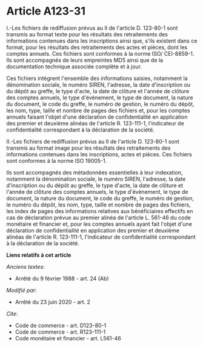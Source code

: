 # Article A123-31

I.-Les fichiers de rediffusion prévus au II de l'article D. 123-80-1 sont transmis au format texte pour les résultats des
retraitements des informations contenues dans les inscriptions ainsi que, s'ils existent dans ce format, pour les résultats
des retraitements des actes et pièces, dont les comptes annuels. Ces fichiers sont conformes à la norme ISO/ CEI-8859-1. Ils
sont accompagnés de leurs empreintes MD5 ainsi que de la documentation technique associée complète et à jour. 

Ces fichiers intègrent l'ensemble des informations saisies, notamment la dénomination sociale, le numéro SIREN, l'adresse, la
date d'inscription ou du dépôt au greffe, le type d'acte, la date de clôture et l'année de clôture des comptes annuels, le
type d'évènement, le type de document, la nature du document, le code du greffe, le numéro de gestion, le numéro du dépôt,
les nom, type, taille et nombre de pages des fichiers et, pour les comptes annuels faisant l'objet d'une déclaration de
confidentialité en application des premier et deuxième alinéas de l'article R. 123-111-1, l'indicateur de confidentialité
correspondant à la déclaration de la société. 

II.-Les fichiers de rediffusion prévus au II de l'article D. 123-80-1 sont transmis au format image pour les résultats des
retraitements des informations contenues dans les inscriptions, actes et pièces. Ces fichiers sont conformes à la norme ISO
19005-1. 

Ils sont accompagnés des métadonnées essentielles à leur indexation, notamment la dénomination sociale, le numéro SIREN,
l'adresse, la date d'inscription ou du dépôt au greffe, le type d'acte, la date de clôture et l'année de clôture des comptes
annuels, le type d'évènement, le type de document, la nature du document, le code du greffe, le numéro de gestion, le numéro
du dépôt, les nom, type, taille et nombre de pages des fichiers, les index de pages des informations relatives aux
bénéficiaires effectifs en cas de déclaration prévue au premier alinéa de l'article L. 561-46 du code monétaire et financier
et, pour les comptes annuels ayant fait l'objet d'une déclaration de confidentialité en application des premier et deuxième
alinéas de l'article R. 123-111-1, l'indicateur de confidentialité correspondant à la déclaration de la société.

**Liens relatifs à cet article**

_Anciens textes_:

  - Arrêté du 9 février 1988 - art. 24 (Ab)

_Modifié par_:

  - Arrêté du 23 juin 2020 - art. 2

_Cite_:

  - Code de commerce - art. D123-80-1
  - Code de commerce - art. R123-111-1
  - Code monétaire et financier - art. L561-46
